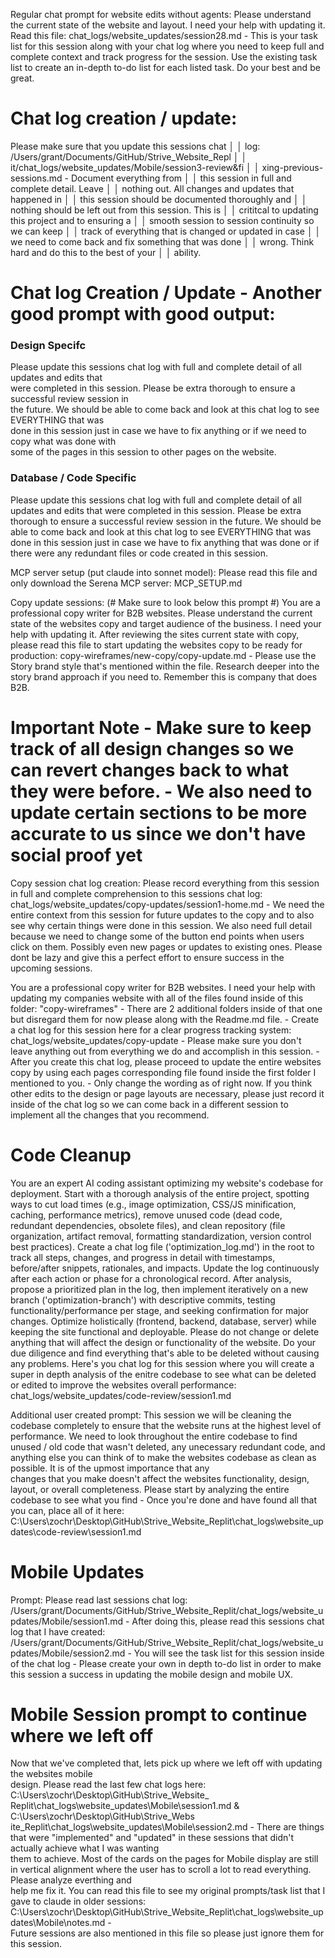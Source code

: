 Regular chat prompt for website edits without agents:
Please understand the current state of the website and layout. I need your help with updating it. Read this file: chat_logs/website_updates/session28.md - This is your task list for this session along with your chat log where you need to keep full and complete context and track progress for the session. Use the existing task list to create an in-depth to-do list for each listed task. Do your best and be great.

# Chat log creation / update: #
Please make sure that you update this sessions chat     │
│   log: /Users/grant/Documents/GitHub/Strive_Website_Repl  │
│   it/chat_logs/website_updates/Mobile/session3-review&fi  │
│   xing-previous-sessions.md - Document everything from    │
│   this session in full and complete detail. Leave         │
│   nothing out. All changes and updates that happened in   │
│   this session should be documented thoroughly and        │
│   nothing should be left out from this session. This is   │
│   crititcal to updating this project and to ensuring a    │
│   smooth session to session continuity so we can keep     │
│   track of everything that is changed or updated in case  │
│   we need to come back and fix something that was done    │
│   wrong. Think hard and do this to the best of your       │
│   ability. 

# Chat log Creation / Update - Another good prompt with good output: 
### Design Specifc
Please update this sessions chat log with full and complete detail of all updates and edits that    
  were completed in this session. Please be extra thorough to ensure a successful review session in   
  the future. We should be able to come back and look at this chat log to see EVERYTHING that was     
  done in this session just in case we have to fix anything or if we need to copy what was done with  
   some of the pages in this session to other pages on the website.

### Database / Code Specific
Please update this sessions chat log with full and complete detail of all updates and edits 
that were completed in this session. Please be extra thorough to ensure a successful review session 
in the future. We should be able to come back and look at this chat log to see EVERYTHING that was
done in this session just in case we have to fix anything that was done or if there were any
redundant files or code created in this session.


MCP server setup (put claude into sonnet model):
Please read this file and only download the Serena MCP server: MCP_SETUP.md

Copy update sessions: (# Make sure to look below this prompt #)
You are a professional copy writer for B2B websites. Please understand the current state of the websites copy and target audience of the business. I need your help with updating it. After reviewing the sites current state with copy, please read this file to start updating the websites copy to be ready for production: copy-wireframes/new-copy/copy-update.md - Please use the Story brand style that's mentioned within the file. Research deeper into the story brand approach if you need to. Remember this is company that does B2B. 

# Important Note - Make sure to keep track of all design changes so we can revert changes back to what they were before. - We also need to update certain sections to be more accurate to us since we don't have social proof yet

Copy session chat log creation:
Please record everything from this session in full and complete comprehension to this sessions chat log: chat_logs/website_updates/copy-updates/session1-home.md - We need the entire context from this session for future updates to the copy and to also see why certain things were done in this session. We also need full detail because we need to change some of the button end points when users click on them. Possibly even new pages or updates to existing ones. Please dont be lazy and give this a perfect effort to ensure success in the upcoming sessions.  


You are a professional copy writer for B2B websites. I need your help with updating my companies website with all of the files found inside of this folder: "copy-wireframes" - There are 2 additional folders inside of that one but disregard them for now please along with the Readme.md file. - Create a chat log for this session here for a clear progress tracking system: chat_logs/website_updates/copy-update - Please make sure you don't leave anything out from everything we do and accomplish in this session. - After you create this chat log, please proceed to update the entire websites copy by using each pages corresponding file found inside the first folder I mentioned to you. - Only change the wording as of right now. If you think other edits to the design or page layouts are necessary, please just record it inside of the chat log so we can come back in a different session to implement all the changes that you recommend.


# Code Cleanup #

You are an expert AI coding assistant optimizing my website's codebase for deployment. Start with a thorough analysis of the entire project, spotting ways to cut load times (e.g., image optimization, CSS/JS minification, caching, performance metrics), remove unused code (dead code, redundant dependencies, obsolete files), and clean repository (file organization, artifact removal, formatting standardization, version control best practices). Create a chat log file ('optimization_log.md') in the root to track all steps, changes, and progress in detail with timestamps, before/after snippets, rationales, and impacts. Update the log continuously after each action or phase for a chronological record. After analysis, propose a prioritized plan in the log, then implement iteratively on a new branch ('optimization-branch') with descriptive commits, testing functionality/performance per stage, and seeking confirmation for major changes. Optimize holistically (frontend, backend, database, server) while keeping the site functional and deployable. Please do not change or delete anything that will affect the design or functionality of the website. Do your due diligence and find everything that's able to be deleted without causing any problems. Here's you chat log for this session where you will create a super in depth analysis of the enitre codebase to see what can be deleted or edited to improve the websites overall performance: chat_logs/website_updates/code-review/session1.md


Additional user created prompt:
This session we will be cleaning the codebase completely to ensure that the website runs at the 
highest level of performance. We need to look throughout the entire codebase to find unused /
old code that wasn't deleted, any unecessary redundant code, and anything else you can think of
to make the websites codebase as clean as possible. It is of the upmost importance that any        
changes that you make doesn't affect the websites functionality, design, layout, or overall
completeness. Please start by analyzing the entire codebase to see what you find - Once you're
done and have found all that you can, place all of it here: C:\Users\zochr\Desktop\GitHub\Strive_Website_Replit\chat_logs\website_updates\code-review\session1.md 


# Mobile Updates #

Prompt:
Please read last sessions chat log: /Users/grant/Documents/GitHub/Strive_Website_Replit/chat_logs/website_updates/Mobile/session1.md - After doing this, please read this sessions chat log that I have created: /Users/grant/Documents/GitHub/Strive_Website_Replit/chat_logs/website_updates/Mobile/session2.md - You will see the task list for this session inside of the chat log - Please create your own in depth to-do list in order to make this session a success in updating the mobile design and mobile UX. 

# Mobile Session prompt to continue where we left off #

Now that we've completed that, lets pick up where we left off with updating the websites mobile    
design. Please read the last few chat logs here: C:\Users\zochr\Desktop\GitHub\Strive_Website_     
Replit\chat_logs\website_updates\Mobile\session1.md & C:\Users\zochr\Desktop\GitHub\Strive_Webs    
ite_Replit\chat_logs\website_updates\Mobile\session2.md - There are things that were
"implemented" and "updated" in these sessions that didn't actually achieve what I was wanting      
them to achieve. Most of the cards on the pages for Mobile display are still in vertical
alignment where the user has to scroll a lot to read everything. Please analyze everthing and      
help me fix it. You can read this file to see my original prompts/task list that I gave to
claude in older sessions:
C:\Users\zochr\Desktop\GitHub\Strive_Website_Replit\chat_logs\website_updates\Mobile\notes.md -    
Future sessions are also mentioned in this file so please just ignore them for this session. 